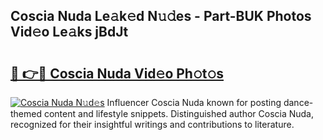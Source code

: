 ## Coscia Nuda Le𝚊k𝚎d N𝚞𝚍es - Part-BUK Photos Vid𝚎o Le𝚊ks jBdJt

# <h2><a href="http://fbf442.evod.top/?m=Coscia+Nuda">🔗 👉🔴 Coscia Nuda Vid𝚎o Ph𝚘t𝚘s</a></h2>

[![Coscia Nuda N𝚞d𝚎s](https://i.imgur.com/8V9OHl7.gif)](http://fbf442.evod.top/?m=Coscia+Nuda)
Influencer Coscia Nuda known for posting dance-themed content and lifestyle snippets. Distinguished author Coscia Nuda, recognized for their insightful writings and contributions to literature. 
